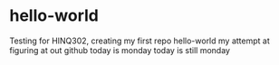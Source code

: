 # hello-world
Testing for HINQ302, creating my first repo
hello-world
my attempt at figuring at out github
today is monday
today is still monday
